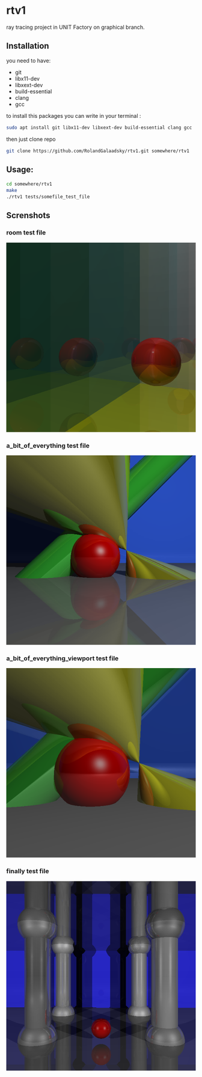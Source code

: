 # rtv1
ray tracing project in UNIT Factory on graphical branch.
## Installation

you need to have:
 * git
 * libx11-dev
 * libxext-dev
 * build-essential
 * clang
 * gcc
 
to install this packages you can write in your terminal :
  
```bash
sudo apt install git libx11-dev libxext-dev build-essential clang gcc
```
then just clone repo
```bash
git clone https://github.com/RolandGalaadsky/rtv1.git somewhere/rtv1
```
## Usage:
```bash
cd somewhere/rtv1
make
./rtv1 tests/somefile_test_file
```
## Screnshots

### room test file
![room](https://github.com/RolandGalaadsky/rtv1/blob/master/Screenshot%20from%202018-10-28%2023-53-23.png)

### a_bit_of_everything test file
![a_bit_of_everything](https://github.com/RolandGalaadsky/rtv1/blob/master/Screenshot%20from%202018-10-28%2023-54-21.png)


### a_bit_of_everything_viewport test file
![a_bit_of_everything_viewport](https://github.com/RolandGalaadsky/rtv1/blob/master/Screenshot%20from%202018-10-28%2023-54-50.png)


### finally test file
![finally](https://github.com/RolandGalaadsky/rtv1/blob/master/Screenshot%20from%202018-10-28%2023-53-53.png)
